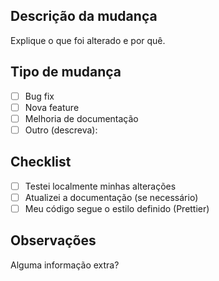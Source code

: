 ## Descrição da mudança
Explique o que foi alterado e por quê.

## Tipo de mudança
- [ ] Bug fix
- [ ] Nova feature
- [ ] Melhoria de documentação
- [ ] Outro (descreva):

## Checklist
- [ ] Testei localmente minhas alterações
- [ ] Atualizei a documentação (se necessário)
- [ ] Meu código segue o estilo definido (Prettier)

## Observações
Alguma informação extra?
